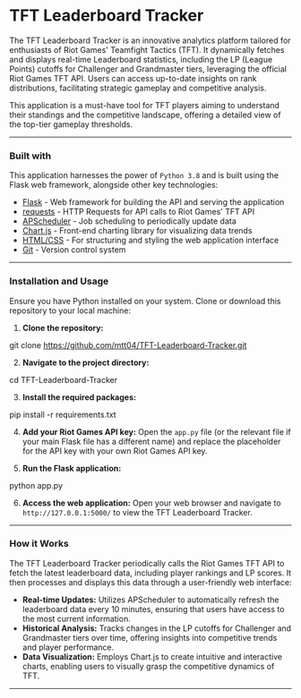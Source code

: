 # TFT Leaderboard Tracker

The TFT Leaderboard Tracker is an innovative analytics platform tailored for enthusiasts of Riot Games' Teamfight Tactics (TFT). It dynamically fetches and displays real-time Leaderboard statistics, including the LP (League Points) cutoffs for Challenger and Grandmaster tiers, leveraging the official Riot Games TFT API. Users can access up-to-date insights on rank distributions, facilitating strategic gameplay and competitive analysis.

This application is a must-have tool for TFT players aiming to understand their standings and the competitive landscape, offering a detailed view of the top-tier gameplay thresholds.

---

### Built with
This application harnesses the power of `Python 3.8` and is built using the Flask web framework, alongside other key technologies:
* [Flask](https://pypi.org/project/Flask/) - Web framework for building the API and serving the application
* [requests](https://pypi.org/project/requests/) - HTTP Requests for API calls to Riot Games' TFT API
* [APScheduler](https://pypi.org/project/APScheduler/) - Job scheduling to periodically update data
* [Chart.js](https://www.chartjs.org/) - Front-end charting library for visualizing data trends
* [HTML/CSS](https://developer.mozilla.org/en-US/docs/Web/HTML) - For structuring and styling the web application interface
* [Git](https://git-scm.com/) - Version control system

---

### Installation and Usage
Ensure you have Python installed on your system. Clone or download this repository to your local machine:

1. **Clone the repository:**

git clone https://github.com/mtt04/TFT-Leaderboard-Tracker.git

2. **Navigate to the project directory:**

cd TFT-Leaderboard-Tracker

3. **Install the required packages:**

pip install -r requirements.txt

4. **Add your Riot Games API key:** Open the `app.py` file (or the relevant file if your main Flask file has a different name) and replace the placeholder for the API key with your own Riot Games API key.

5. **Run the Flask application:**

python app.py

6. **Access the web application:** Open your web browser and navigate to `http://127.0.0.1:5000/` to view the TFT Leaderboard Tracker.

---

### How it Works

The TFT Leaderboard Tracker periodically calls the Riot Games TFT API to fetch the latest leaderboard data, including player rankings and LP scores. It then processes and displays this data through a user-friendly web interface:

- **Real-time Updates:** Utilizes APScheduler to automatically refresh the leaderboard data every 10 minutes, ensuring that users have access to the most current information.
- **Historical Analysis:** Tracks changes in the LP cutoffs for Challenger and Grandmaster tiers over time, offering insights into competitive trends and player performance.
- **Data Visualization:** Employs Chart.js to create intuitive and interactive charts, enabling users to visually grasp the competitive dynamics of TFT.

---
